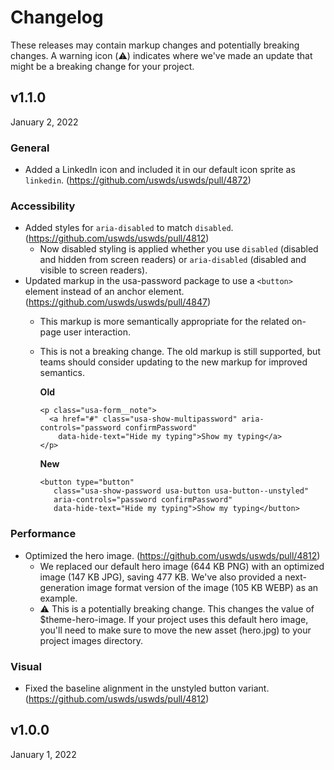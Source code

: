 # Changelog

These releases may contain markup changes and potentially breaking changes.
A warning icon (:warning:) indicates where we've made an update that might be a breaking change for your project.

## v1.1.0

January 2, 2022

### General
- Added a LinkedIn icon and included it in our default icon sprite as `linkedin`. (https://github.com/uswds/uswds/pull/4872)

### Accessibility

- Added styles for `aria-disabled` to match `disabled`. (https://github.com/uswds/uswds/pull/4812)
    - Now disabled styling is applied whether you use `disabled` (disabled and hidden from screen readers) or `aria-disabled` (disabled and visible to screen readers).
- Updated markup in the usa-password package to use a `<button>` element instead of an anchor element. (https://github.com/uswds/uswds/pull/4847)
    - This markup is more semantically appropriate for the related on-page user interaction.
    - This is not a breaking change. The old markup is still supported, but teams should consider updating to the new markup for improved semantics.

        **Old**
        ```
        <p class="usa-form__note">
          <a href="#" class="usa-show-multipassword" aria-controls="password confirmPassword"
            data-hide-text="Hide my typing">Show my typing</a>
        </p>
        ```
       **New**
       ```
       <button type="button"
          class="usa-show-password usa-button usa-button--unstyled"
          aria-controls="password confirmPassword"
          data-hide-text="Hide my typing">Show my typing</button>
        ```

### Performance

- Optimized the hero image. (https://github.com/uswds/uswds/pull/4812)
    - We replaced our default hero image (644 KB PNG) with an optimized image (147 KB JPG), saving 477 KB. We've also provided a next-generation image format version of the image (105 KB WEBP) as an example.
    - :warning: This is a potentially breaking change. This changes the value of $theme-hero-image. If your project uses this default hero image, you'll need to make sure to move the new asset (hero.jpg) to your project images directory.

### Visual

- Fixed the baseline alignment in the unstyled button variant. (https://github.com/uswds/uswds/pull/4812)

## v1.0.0

January 1, 2022
